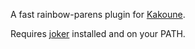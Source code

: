 A fast rainbow-parens plugin for [Kakoune](https://github.com/mawww/kakoune).

Requires [joker](https://github.com/candid82/joker) installed and on your PATH.
